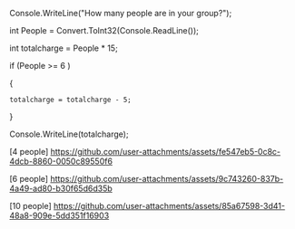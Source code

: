 Console.WriteLine("How many people are in your group?");

int People = Convert.ToInt32(Console.ReadLine());

int totalcharge = People * 15;

if (People >= 6 ) 

{

    totalcharge = totalcharge - 5;
    
}

Console.WriteLine(totalcharge);


[4 people] https://github.com/user-attachments/assets/fe547eb5-0c8c-4dcb-8860-0050c89550f6

[6 people] https://github.com/user-attachments/assets/9c743260-837b-4a49-ad80-b30f65d6d35b

[10 people] https://github.com/user-attachments/assets/85a67598-3d41-48a8-909e-5dd351f16903
